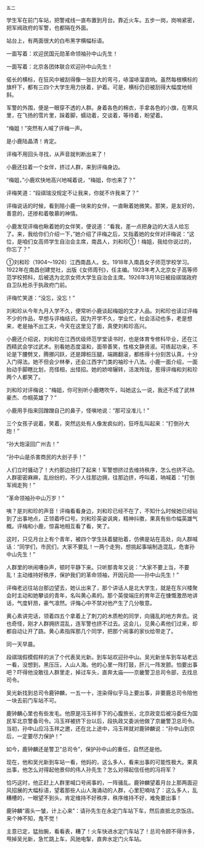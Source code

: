     五二 

   学生军在前门车站，把警戒线一直布置到月台。靠近火车。五步一岗，岗哨紧密，把军阀政府的军警，也都隔在外面。

   站台上，有两面很大的白布黑字横幅标语。

   一面写着：欢迎民国元勋革命领袖孙中山先生！

   一面写着：北京各团体联合欢迎孙中山先生！

   偌长的横标，在狂风中被刮得像一张巨大的弯弓，哧溜哧溜直响。虽然每根横标的旗杆下，都有三四个大学生用力扶着，护着。可是，横标仍旧被刮得大幅度地倾斜。

   军警的外围，便是一眼穿不透的人群。身着各色的棉衣，手拿各色的小旗，在寒风里，在飞扬的雪片里，跺着脚，蠕动着，交谈着，等待着，盼望着。

   “梅姐！”突然有人喊了评梅一声。

   是小鹿陆晶清！肯定。

   评梅不用回头寻找，从声音就判断出来了！

   小鹿还拉着一个女伴，挤过人群，来到评梅身边。

   “梅姐，”小鹿欢快地高兴地喊着说，“梅姐，你也来了？”

   评梅笑道：“段祺瑞没规定不让我来，你就不许我来了？”

   评梅说话的时候，看到陪小鹿一块来的女伴，一直瞅着她微笑。那笑，是友好的，善意的，还掺和着敬慕的神情。

   小鹿发现评梅也瞅着她的女伴笑，便说道：“看我，差一点把身边的大活人给忘了。来，我给你们介绍一下，”她介绍了评梅之后，又指着她的女伴对评梅说：“这位，是咱们女高师学生自治会主席，南昌人，刘和珍①！梅姐，我给你说过的，你忘了？”

   ①刘和珍（1904～1926）江西南昌人。女。1918年入南昌女子师范学校学习。1922年在南昌创建觉社，出版《女师周刊》，任主编。1923年考入北京女子高等师范学校预科，后被选为北京女师大学生自治会主席。1926年3月18日被段祺瑞政府自卫队枪杀于执政府门前。

   评梅忙笑道：“没忘，没忘！”

   刘和珍从今年九月入学不久，便常听小鹿谈起梅姐的文才人品。刘和珍也读过评梅不少的作品，早想与评梅结识。因为开学不久，学业忙，社会活动也多，老是想来，老是抽不出工夫，今天在这里见了面，真使刘和珍高兴。

   小鹿还介绍说，刘和珍在江西优级师范学堂读书时，也是体育专修科毕业，还在江西精武会学过武术。别看她态度温和，面带善笑，性格文静贤淑。可练起功来，不论是下腰劈叉，腾挪闪跃，还是蹲桩压腿，端踢翻滚，都练得十分刻苦认真，十分入门得法。她不但会少林拳，还会江西字门类的袖珍十八法。小鹿一面介绍，一面抬动手脚瞎比划，亮怪相，出怪招。她的娇啼辗转，活泼玲珑，惹得评梅和刘和珍两个人都笑了。

   刘和珍对评梅说：“梅姐，你可别听小鹿瞎吹午，叫她这么一说，我还不成了武林豪杰、巾帼英雄了？”

   小鹿用手指来回蹭蹭自己的鼻子，怪嗔地说：“那可没准儿！”

   三个女孩子说着，笑着，突然远处有人像发疯似的，狂呼乱叫起来：“打倒孙大炮！”

   “孙大炮滚回广州去！”

   “孙中山是杀害商民的大刽子手！”

   人们立时骚动了！大约那边扭打了起来！军警想挤过去维持秩序，怎么也挤不动。人群密密麻麻，乱纷纷的，不少人往那边拥，往那边挤，呼叫着，呐喊着：“打倒军阀走狗！”

   “革命领袖孙中山万岁！”

   咦？是刘和珍的声音！评梅看看身边，刘和珍已经不在了，不知什么时候她已经钻到了出事地点，正领着呼口号。刘和珍英姿讽爽，精神抖擞，果真有些巾幅英雄气概。评梅和小鹿，惊喜地相互看了看，笑了。

   这时，只见月台上有个青年，被四个学生扶着腿抬着，仿佛是站在高处，向人群喊话：“同学们，市民们，大家不要乱！一两个走狗，想挑起事端制造混乱，危害孙中山先生！”

   人群里的哄闹嘈杂声，顿时平静下来。只听那青年又说：“大家不要上当，不要乱！主动维持好秩序，保护我们的革命领袖，开因元勋——孙中山先生！”

   评梅老远往站台那边望去，她认出来了，那个讲话人是北大学生，就是在东兴楼聚会时主动和她攀谈的青年，名叫黄心素的。那个英俊端庄的育年正在慷慨激昂地讲话，气度轩昂，豪气凛然。评悔心中不禁对他产生了几分敬意。

   黄心素讲完话，领着四五个拿着上了刺刀的木质枪的同学，向骚乱的地方奔去。说也奇怪，刚才人群拥挤混乱，连军警也挤不过去。这会儿，见黄心素他们过来，却都自动让开了路。黄心素指挥那几个同学，把那个闹事的家伙给带走了。

   同一天早晨。

   段祺瑞假模假样的派了个代表吴光新。到车站欢迎孙中山。吴光新坐车到车站老远一看，没想到，黑压压，人山人海。他的心里一阵打鼓，肝儿一阵发颤。怕要出事吧？吓得他没敢往人群里走，掉过车头，直奔太庙——京畿警卫总司令部，去找总司令。

   吴光新找到总司令鹿钟麟，一五一十，渲染得似乎马上要出事，非要鹿总司令陪他一块去前门车站不可。

   鹿钟麟心里也有些发毛。他原是冯玉祥手下的心腹旅长，北京政变后被冯委任为国民军北京警备司令。冯玉祥被挤下台以后，段执政又委派他做了京畿警卫总司令。当初，孙中山应冯玉祥之邀，还在北上途中，冯玉祥就对鹿钟麟说：“孙中山到京后，一定要尽力保护！”

   如今，鹿钟麟还是警卫“总司令”，保护孙中山的重任，自然还是他。

   现在，他和吴光新到车站一看，他妈的，这么多人，看来出事的可能性极大。果真出事，他怎么对得起他景仰的伟人孙先生？怎么对得起信任他的冯将军？

   恰巧这时，他正赶上人群里喊口号闹事的，一阵骚乱。鹿钟麟望着月台上那两面迎风招展的大幅标语，望着那些人山人海涌动的人群，心里犯喃咕了：这么多人，乱糟槽的，一眼望不到头，肯定维持不好秩序，秩序维持不好，难免要出事！

   鹿钟麟“眉头一皱，计上心来”：请孙先生在永定门车站下车，然后直抵北京饭店。来个神不知，鬼不觉！

   主意已定，猛抬腕，看看表，糟了！火车快进水定门车站了！总司令顾不得许多，甩掉吴光新，急忙跳上车，风驰电掣，直奔水定门火车站。

